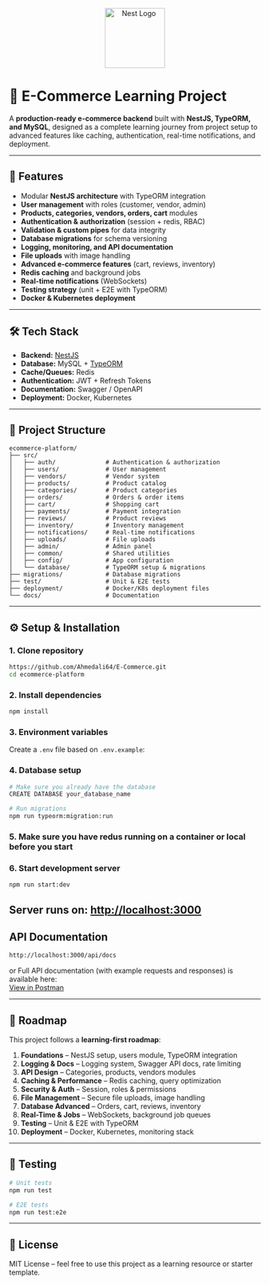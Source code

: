 <p align="center">
  <a href="http://nestjs.com/" target="blank"><img src="https://nestjs.com/img/logo-small.svg" width="120" alt="Nest Logo" /></a>
</p>

# 🛒 E-Commerce Learning Project

A **production-ready e-commerce backend** built with **NestJS, TypeORM, and MySQL**, designed as a complete learning journey from project setup to advanced features like caching, authentication, real-time notifications, and deployment.

---

## 🚀 Features

- Modular **NestJS architecture** with TypeORM integration
- **User management** with roles (customer, vendor, admin)
- **Products, categories, vendors, orders, cart** modules
- **Authentication & authorization** (session + redis, RBAC)
- **Validation & custom pipes** for data integrity
- **Database migrations** for schema versioning
- **Logging, monitoring, and API documentation**
- **File uploads** with image handling
- **Advanced e-commerce features** (cart, reviews, inventory)
- **Redis caching** and background jobs
- **Real-time notifications** (WebSockets)
- **Testing strategy** (unit + E2E with TypeORM)
- **Docker & Kubernetes deployment**

---

## 🛠️ Tech Stack

- **Backend:** [NestJS](https://nestjs.com/)
- **Database:** MySQL + [TypeORM](https://typeorm.io/)
- **Cache/Queues:** Redis
- **Authentication:** JWT + Refresh Tokens
- **Documentation:** Swagger / OpenAPI
- **Deployment:** Docker, Kubernetes

---

## 📂 Project Structure

```
ecommerce-platform/
├── src/
│   ├── auth/              # Authentication & authorization
│   ├── users/             # User management
│   ├── vendors/           # Vendor system
│   ├── products/          # Product catalog
│   ├── categories/        # Product categories
│   ├── orders/            # Orders & order items
│   ├── cart/              # Shopping cart
│   ├── payments/          # Payment integration
│   ├── reviews/           # Product reviews
│   ├── inventory/         # Inventory management
│   ├── notifications/     # Real-time notifications
│   ├── uploads/           # File uploads
│   ├── admin/             # Admin panel
│   ├── common/            # Shared utilities
│   ├── config/            # App configuration
│   └── database/          # TypeORM setup & migrations
├── migrations/            # Database migrations
├── test/                  # Unit & E2E tests
├── deployment/            # Docker/K8s deployment files
└── docs/                  # Documentation
```

---

## ⚙️ Setup & Installation

### 1. Clone repository

```bash
https://github.com/Ahmedali64/E-Commerce.git
cd ecommerce-platform
```

### 2. Install dependencies

```bash
npm install
```

### 3. Environment variables

Create a `.env` file based on `.env.example`:

### 4. Database setup

```bash
# Make sure you already have the database
CREATE DATABASE your_database_name

# Run migrations
npm run typeorm:migration:run
```

### 5. Make sure you have redus running on a container or local before you start

### 6. Start development server

```bash
npm run start:dev
```

## Server runs on: [http://localhost:3000](http://localhost:3000)

## API Documentation

```bash
http://localhost:3000/api/docs
```

or
Full API documentation (with example requests and responses) is available here:  
[View in Postman](https://documenter.getpostman.com/view/21578024/2sB3Hkq1Ga)

---

## 📖 Roadmap

This project follows a **learning-first roadmap**:

1. **Foundations** – NestJS setup, users module, TypeORM integration
2. **Logging & Docs** – Logging system, Swagger API docs, rate limiting
3. **API Design** – Categories, products, vendors modules
4. **Caching & Performance** – Redis caching, query optimization
5. **Security & Auth** – Session, roles & permissions
6. **File Management** – Secure file uploads, image handling
7. **Database Advanced** – Orders, cart, reviews, inventory
8. **Real-Time & Jobs** – WebSockets, background job queues
9. **Testing** – Unit & E2E with TypeORM
10. **Deployment** – Docker, Kubernetes, monitoring stack

---

## 🧪 Testing

```bash
# Unit tests
npm run test

# E2E tests
npm run test:e2e
```

---

## 📜 License

MIT License – feel free to use this project as a learning resource or starter template.
